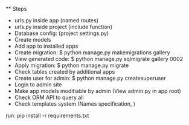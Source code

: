 
** Steps

 * urls.py inside app (named routes)
 * urls.py inside project (include function)
 * Database config: (project settings.py)
 * Create models
 * Add app to installed apps
 * Create migration: $ python manage.py makemigrations gallery
 * View generated code: $ python manage.py sqlmigrate gallery 0002
 * Apply migration: $ python manage.py migrate
 * Check tables created by additional apps
 * Create user for admin: $ python manage.py createsuperuser
 * Login to admin site
 * Make app models modifiable by admin (View admin.py in app root)
 * Check ORM API to query all
 * Check templates system (Names specification, )
 
run: pip install -r requirements.txt